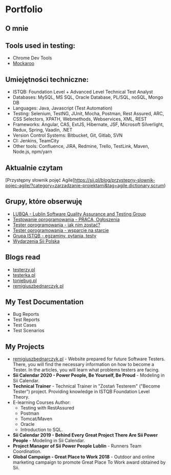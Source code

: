 # Portfolio

## O mnie



## Tools used in testing:

* Chrome Dev Tools
* [Mockaroo](https://mockaroo.com)

## Umiejętności techniczne:

* ISTQB: Foundation Level + Advanced Level Technical Test Analyst
* Databases: MySQL, MS SQL, Oracle Database, PL/SQL, noSQL, Mongo DB
* Languages: Java, Javascript (Test Automation)
* Testing: Selenium, TestNG, JUnit, Mocha, Postman, Rest Assured, ARC, CSS Selectors, XPATH, Webmethods, Webservices, XML, REST
* Frameworks: Angular, CAS, ExtJS, Hibernate, JSF, Microsoft Silverlight, Redux, Spring, Vaadin, .NET
* Version Control Systems: Bitbucket, Git, Gitlab, SVN
* CI: Jenkins, TeamCity
* Other tools: Confluence, JIRA, Redmine, Trello, TestLink, Maven, Node.js, npm/yarn


## Aktualnie czytam

[Przystępny słownik pojęć Agile]https://sii.pl/blog/przystepny-slownik-pojec-agile/?category=zarzadzanie-projektami&tag=agile,dictionary,scrum)

## Grupy, które obserwuję

* [LUBQA - Lublin Software Quality Assurance and Testing Group](https://www.facebook.com/LubQA/)
* [Testowanie oprogramowania - PRACA, Ogłoszenia](https://www.facebook.com/groups/215557562210470/?ref=group_header)
* [Tester oprogramowania - jak nim zostać?](https://www.facebook.com/groups/531570473876610/?ref=group_header)
* [Tester oprogramowania - wsparcie na starcie](https://www.facebook.com/groups/testeroprogramowania/?ref=group_header)
* [Grupa ISTQB - egzaminy, pytania, testy](https://www.facebook.com/groups/194288250951242/)
* [Wydarzenia Sii Polska](https://www.facebook.com/groups/SiiPoland.events/?ref=group_header)

## Blogs read

* [testerzy.pl](http://testerzy.pl)
* [testerka.pl](http://testerka.pl)
* [toniebug.pl](https://www.toniebug.pl)
* [remigiuszbednarczyk.pl](https://remigiuszbednarczyk.pl)

## My Test Documentation

* Bug Reports
* Test Reports
* Test Cases
* Test Scenarios

## My Projects

* [remigiuszbednarczyk.pl](https://remigiuszbednarczyk.pl) - Website prepared for future Software Testers. There, you will find the necessary information on how to become a Tester. In the articles, you will learn what problems testers are facing.
* **Sii Calendar 2020 - Power People, Be Yourself, Be Proud** - Modeling in Sii Calendar.
* **Technical Trainer** - Technical Trainer in "Zostań Testerem" ("Become Tester") project. Providing knowledge in ISTQB Foundation Level Theory.
* E-learning Courses Author:
  * Testing with RestAssured
  * Postman
  * Tomcat/Maven
  * Oracle
  * Introduction to SQL.
* **Sii Calendar 2019 - Behind Every Great Project There Are Sii Power People** - Modeling in Sii Calendar. 
* **Project Manager of Sii Power People Lublin** - Runners Team Coordination.
* **Global Campaign - Great Place to Work 2018** - Outdoor and online marketing campaign to promote Great Place To Work award obtained by Sii.
